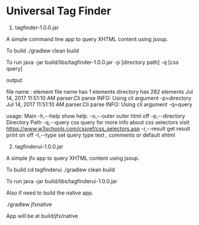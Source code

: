 # Universal Tag Finder

1) tagfinder-1.0.0.jar

A simple command line app to query XHTML content using jsoup.

To build 
./gradlew clean build

To run
java -jar build/libs/tagfinder-1.0.0.jar -p [directory path] -q [css query]

output

file name : element
file name  has  1 elements
directory has  282 elements
Jul 14, 2017 11:51:10 AM parser.Cli parse
INFO: Using cli argument -p=directory
Jul 14, 2017 11:51:10 AM parser.Cli parse
INFO: Using cli argument -q=query

usage: Main
 -h,--help              show help.
 -o,--outer <arg>       outer html off
 -p,--directory <arg>   Directory Path
 -q,--query <arg>       css query
                        for more info about css selectors visit
                        https://www.w3schools.com/cssref/css_selectors.asp
 -r,--result <arg>      get result print on off
 -t,--type <arg>        set query type text , comments or default xhtml

2) tagfinderui-1.0.0.jar

A simple jfx app to query XHTML content using jsoup.

To build 
cd tagfinderui
./gradlew clean build

To run
java -jar build/libs/tagfinderui-1.0.0.jar 

Also if need to build the native app.

./gradlew jfxnative

App will be at build/jfx/native